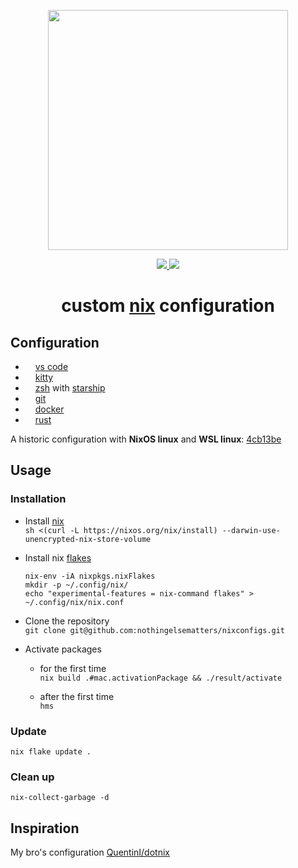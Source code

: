 <p align="center"><img src="https://raw.githubusercontent.com/jglovier/dotfiles-logo/main/dotfiles-logo.svg" width=384></p>

<p align="center">
    <a href="https://builtwithnix.org/">
        <img src="https://img.shields.io/badge/built with-nix-blue?style=flat-square&logo=nixos">
    </a>
    <a href="https://github.com/nothingelsematters">
        <img src="https://img.shields.io/github/commit-activity/y/nothingelsematters/nixconfigs?style=flat-square&logo=github">
    </a>
</p>

<h1 align="center"> custom <a href="https://nixos.org">nix</a> configuration </h1>

## Configuration

- <img src="https://simpleicons.org/icons/visualstudiocode.svg" height="12pt"> [vs code](home/development/vscode/)
- <img src="https://simpleicons.org/icons/gnometerminal.svg" height="12pt"> [kitty](home/terminal/kitty)
- <img src="https://simpleicons.org/icons/starship.svg" height="12pt"> [zsh](home/terminal/zsh)
  with [starship](home/terminal/starship.nix)
- <img src="https://simpleicons.org/icons/git.svg" height="12pt"> [git](home/development/git.nix)
- <img src="https://simpleicons.org/icons/docker.svg" height="12pt"> [docker](home/development/docker.nix)
- <img src="https://simpleicons.org/icons/rust.svg" height="12pt"> [rust](home/development/rust.nix)

A historic configuration with **NixOS linux** and **WSL linux**: [4cb13be](https://github.com/nothingelsematters/nixconfigs/tree/4cb13be652046935c9aee971b6a49d141f633993)

## Usage

### Installation

- Install [nix](https://nixos.wiki/wiki/Nix_Expression_Language) \
  `sh <(curl -L https://nixos.org/nix/install) --darwin-use-unencrypted-nix-store-volume`

- Install nix [flakes](https://nixos.wiki/wiki/Flakes)

  ```shell
  nix-env -iA nixpkgs.nixFlakes
  mkdir -p ~/.config/nix/
  echo "experimental-features = nix-command flakes" > ~/.config/nix/nix.conf
  ```

- Clone the repository \
  `git clone git@github.com:nothingelsematters/nixconfigs.git`

- Activate packages

  - for the first time \
    `nix build .#mac.activationPackage && ./result/activate`

  - after the first time \
    `hms`

### Update

`nix flake update .`

### Clean up

`nix-collect-garbage -d`

## Inspiration

My bro's configuration [QuentinI/dotnix](https://github.com/QuentinI/dotnix/)
